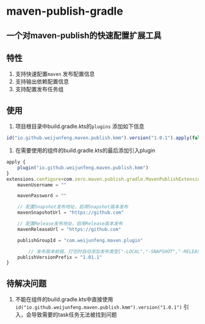 # maven-publish-gradle
## **一个对maven-publish的快速配置扩展工具**

## **特性**

1. 支持快速配置`maven` 发布配置信息
2. 支持输出依赖配置信息
3. 支持配置发布任务组

## 使用

1. 项目根目录中build.gradle.kts的`plugins` 添加如下信息

```jsx
id("io.github.weijunfeng.maven.publish.kmm").version("1.0.1").apply(false)
```

1. 在需要使用的组件的build.gradle.kts的最后添加引入plugin

```jsx
apply {
    plugin("io.github.weijunfeng.maven.publish.kmm")
}
extensions.configure<com.zero.maven.publish.gradle.MavenPublishExtension>("mavenPublish") {
    mavenUsername = ""

    mavenPassword = ""

    // 配置Snapshot发布地址，启用Snapshot版本发布
    mavenSnapshotUrl = "https://github.com" 

    // 配置Release发布地址，启用Release版本发布
    mavenReleaseUrl = "https://github.com"

    publishGroupId = "com.weijunfeng.maven.plugin"

		// 发布版本前缀，打包时自动添加发布类型["-LOCAL","-SNAPSHOT","-RELEASE"]
    publishVersionPrefix = "1.01.1"
}
```

## 待解决问题

1. 不能在组件的build.gradle.kts中直接使用`id("io.github.weijunfeng.maven.publish.kmm").version("1.0.1")` 引入，会导致需要的task任务无法被找到问题